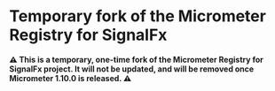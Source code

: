 # Temporary fork of the Micrometer Registry for SignalFx

**:warning:
This is a temporary, one-time fork of the Micrometer Registry for SignalFx project. 
It will not be updated, and will be removed once Micrometer 1.10.0 is released.
:warning:**